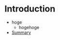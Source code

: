 # Introduction

* hoge
  * hogehoge
* [Summary](https://github.com/otsukatsuka/gitbook/tree/ab715a7ac604f18e1d678d685e9d28208a96fd9b/SUMMARY.md)



